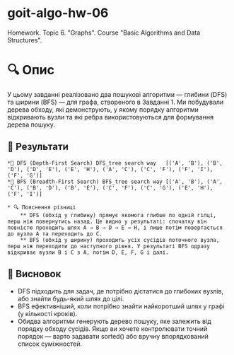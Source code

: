 # goit-algo-hw-06
Homework. Topic 6. "Graphs". Course "Basic Algorithms and Data Structures". 

# 🔍 Опис
У цьому завданні реалізовано два пошукові алгоритми — глибини (DFS) та ширини (BFS) — для графа, створеного в Завданні 1. 
Ми побудували дерева обходу, які демонструють, у якому порядку алгоритми відкривають вузли та які ребра використовуються для формування дерева пошуку.

## 🔢 Результати
    *🔸 DFS (Depth-First Search) DFS_tree search way   [('A', 'B'), ('B', 'D'), ('D', 'E'), ('E', 'H'), ('A', 'C'), ('C', 'F'), ('F', 'I'), ('F', 'G')]
    *🔸 BFS (Breadth-First Search) BFS_tree search way [('A', 'B'), ('A', 'C'), ('B', 'D'), ('B', 'E'), ('C', 'F'), ('C', 'G'), ('E', 'H'), ('F', 'I')]

    * 🔍 Пояснення різниці
        ** DFS (обхід у глибину) прямує якомога глибше по одній гілці, перш ніж повернутись назад. Це видно у результаті: спочатку він повністю проходить шлях A → B → D → E → H, і лише потім повертається до вузла A та переходить до C.
        ** BFS (обхід у ширину) проходить усіх сусідів поточного вузла, перш ніж переходити до наступного рівня. У результаті BFS одразу відкриває вузли B і C з A, потім D, E, F, G і далі.

## 📌 Висновок
* DFS підходить для задач, де потрібно дістатися до глибоких вузлів, або знайти будь-який шлях до цілі.
* BFS ефективніший, коли потрібно знайти найкоротший шлях у графі (у кількості кроків).
* Обидва алгоритми генерують дерево пошуку, яке залежить від порядку обходу сусідів. Якщо ви хочете контролювати точний порядок — варто задавати sorted() або вручну впорядкований список суміжностей.

